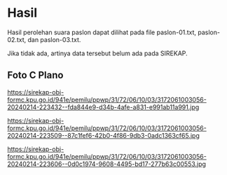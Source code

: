 # Hasil

Hasil perolehan suara paslon dapat dilihat pada file paslon-01.txt, paslon-02.txt, dan paslon-03.txt.

Jika tidak ada, artinya data tersebut belum ada pada SIREKAP.

## Foto C Plano

https://sirekap-obj-formc.kpu.go.id/941e/pemilu/ppwp/31/72/06/10/03/3172061003056-20240214-223432--fda844e9-d34b-4afe-a831-e991ab11a991.jpg

https://sirekap-obj-formc.kpu.go.id/941e/pemilu/ppwp/31/72/06/10/03/3172061003056-20240214-223509--87c1fef6-42b0-4f86-9db3-0adc1363cf65.jpg

https://sirekap-obj-formc.kpu.go.id/941e/pemilu/ppwp/31/72/06/10/03/3172061003056-20240214-223606--0d0c1974-9608-4495-bd17-277b63c00553.jpg
